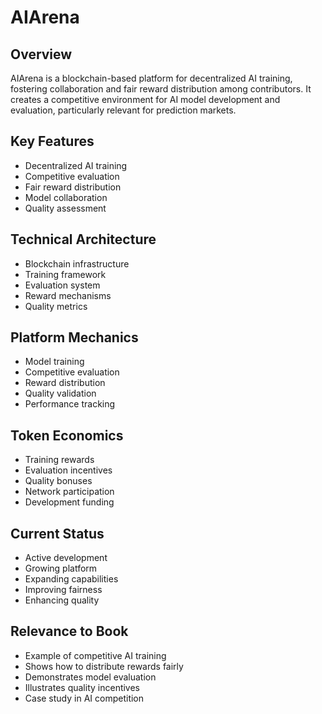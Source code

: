 # AIArena

## Overview
AIArena is a blockchain-based platform for decentralized AI training, fostering collaboration and fair reward distribution among contributors. It creates a competitive environment for AI model development and evaluation, particularly relevant for prediction markets.

## Key Features
- Decentralized AI training
- Competitive evaluation
- Fair reward distribution
- Model collaboration
- Quality assessment

## Technical Architecture
- Blockchain infrastructure
- Training framework
- Evaluation system
- Reward mechanisms
- Quality metrics

## Platform Mechanics
- Model training
- Competitive evaluation
- Reward distribution
- Quality validation
- Performance tracking

## Token Economics
- Training rewards
- Evaluation incentives
- Quality bonuses
- Network participation
- Development funding

## Current Status
- Active development
- Growing platform
- Expanding capabilities
- Improving fairness
- Enhancing quality

## Relevance to Book
- Example of competitive AI training
- Shows how to distribute rewards fairly
- Demonstrates model evaluation
- Illustrates quality incentives
- Case study in AI competition 